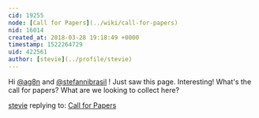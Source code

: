 ```yaml
---
cid: 19255
node: [Call for Papers](../wiki/call-for-papers)
nid: 16014
created_at: 2018-03-28 19:18:49 +0000
timestamp: 1522264729
uid: 422561
author: [stevie](../profile/stevie)
---
```


Hi [@ag8n](/profile/ag8n) and [@stefannibrasil](/profile/stefannibrasil) ! Just saw this page. Interesting! What's the call for papers? What are we looking to collect here? 

[stevie](../profile/stevie) replying to: [Call for Papers](../wiki/call-for-papers)

